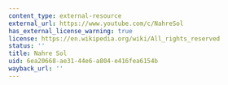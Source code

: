 ```yaml
---
content_type: external-resource
external_url: https://www.youtube.com/c/NahreSol
has_external_license_warning: true
license: https://en.wikipedia.org/wiki/All_rights_reserved
status: ''
title: Nahre Sol
uid: 6ea20668-ae31-44e6-a804-e416fea6154b
wayback_url: ''
---
```

